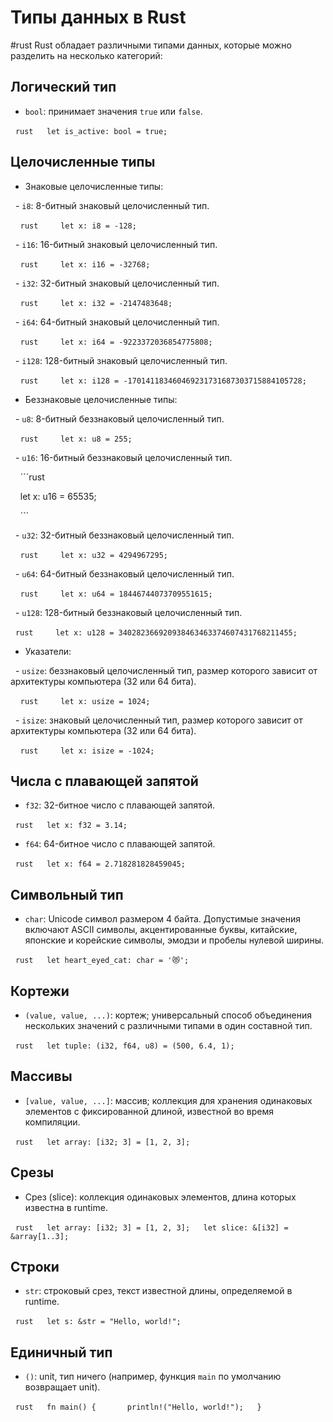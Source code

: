 # Типы данных в Rust

#rust 
Rust обладает различными типами данных, которые можно разделить на несколько категорий:

## Логический тип

- `bool`: принимает значения `true` или `false`.

  ```rust
  let is_active: bool = true;
  ```
## Целочисленные типы

- Знаковые целочисленные типы:

  - `i8`: 8-битный знаковый целочисленный тип.

    ```rust
    let x: i8 = -128;
    ```

  - `i16`: 16-битный знаковый целочисленный тип.

    ```rust
    let x: i16 = -32768;
    ```

  - `i32`: 32-битный знаковый целочисленный тип.

    ```rust
    let x: i32 = -2147483648;
    ```

  - `i64`: 64-битный знаковый целочисленный тип.

    ```rust
    let x: i64 = -9223372036854775808;
    ```

  - `i128`: 128-битный знаковый целочисленный тип.

    ```rust
    let x: i128 = -170141183460469231731687303715884105728;
    ```

  

- Беззнаковые целочисленные типы:

  - `u8`: 8-битный беззнаковый целочисленный тип.

    ```rust
    let x: u8 = 255;
    ```

  - `u16`: 16-битный беззнаковый целочисленный тип.

    ```rust

    let x: u16 = 65535;

    ```

  - `u32`: 32-битный беззнаковый целочисленный тип.

    ```rust
    let x: u32 = 4294967295;
    ```

  - `u64`: 64-битный беззнаковый целочисленный тип.

    ```rust
    let x: u64 = 18446744073709551615;
    ```

  - `u128`: 128-битный беззнаковый целочисленный тип.

   ```rust
    let x: u128 = 340282366920938463463374607431768211455;
    ```  

- Указатели:

  - `usize`: беззнаковый целочисленный тип, размер которого зависит от архитектуры компьютера (32 или 64 бита).

    ```rust
    let x: usize = 1024;
    ```

  - `isize`: знаковый целочисленный тип, размер которого зависит от архитектуры компьютера (32 или 64 бита).

    ```rust
    let x: isize = -1024;
    ```
## Числа с плавающей запятой

- `f32`: 32-битное число с плавающей запятой.

  ```rust
  let x: f32 = 3.14;
  ```

- `f64`: 64-битное число с плавающей запятой.

  ```rust
  let x: f64 = 2.718281828459045;
  ```
## Символьный тип

- `char`: Unicode символ размером 4 байта. Допустимые значения включают ASCII символы, акцентированные буквы, китайские, японские и корейские символы, эмодзи и пробелы нулевой ширины.

  ```rust
  let heart_eyed_cat: char = '😻';
  ```
## Кортежи

- `(value, value, ...)`: кортеж; универсальный способ объединения нескольких значений с различными типами в один составной тип.

  ```rust
  let tuple: (i32, f64, u8) = (500, 6.4, 1);
  ```
## Массивы

- `[value, value, ...]`: массив; коллекция для хранения одинаковых элементов с фиксированной длиной, известной во время компиляции.

  ```rust
  let array: [i32; 3] = [1, 2, 3];
  ```
## Срезы

- Срез (slice): коллекция одинаковых элементов, длина которых известна в runtime.

  ```rust
  let array: [i32; 3] = [1, 2, 3];
  let slice: &[i32] = &array[1..3];
  ```
## Строки

- `str`: строковый срез, текст известной длины, определяемой в runtime.

  ```rust
  let s: &str = "Hello, world!";
  ```
## Единичный тип

- `()`: unit, тип ничего (например, функция `main` по умолчанию возвращает unit).

  ```rust
  fn main() {
      println!("Hello, world!");
  }
  ```